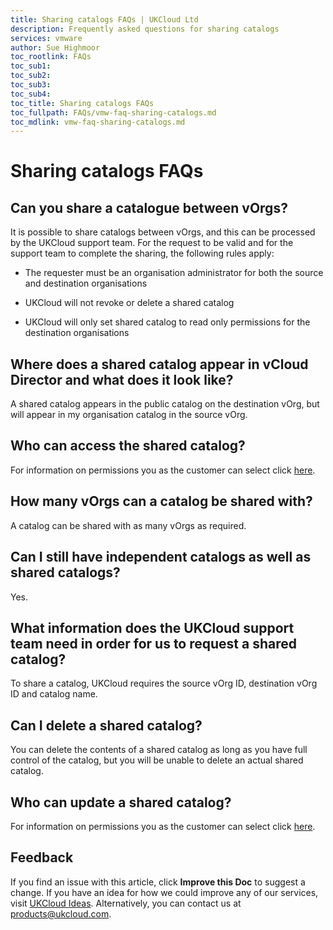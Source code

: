 ```yaml
---
title: Sharing catalogs FAQs | UKCloud Ltd
description: Frequently asked questions for sharing catalogs
services: vmware
author: Sue Highmoor
toc_rootlink: FAQs
toc_sub1: 
toc_sub2:
toc_sub3:
toc_sub4:
toc_title: Sharing catalogs FAQs
toc_fullpath: FAQs/vmw-faq-sharing-catalogs.md
toc_mdlink: vmw-faq-sharing-catalogs.md
---
```


# Sharing catalogs FAQs

## Can you share a catalogue between vOrgs?

It is possible to share catalogs between vOrgs, and this can be processed by the UKCloud support team. For the request to be valid and for the support team to complete the sharing, the following rules apply:

- The requester must be an organisation administrator for both the source and destination organisations

- UKCloud will not revoke or delete a shared catalog

- UKCloud will only set shared catalog to read only permissions for the destination organisations

## Where does a shared catalog appear in vCloud Director and what does it look like?

A shared catalog appears in the public catalog on the destination vOrg, but will appear in my organisation catalog in the source vOrg.

## Who can access the shared catalog?

For information on permissions you as the customer can select click [here](https://docs.vmware.com/en/vCloud-Director/8.20/com.vmware.vcloud.admin.doc/GUID-BC504F6B-3D38-4F25-AACF-ED584063754F.html).

## How many vOrgs can a catalog be shared with?

A catalog can be shared with as many vOrgs as required.

## Can I still have independent catalogs as well as shared catalogs?

Yes.

## What information does the UKCloud support team need in order for us to request a shared catalog?

To share a catalog, UKCloud requires the source vOrg ID, destination vOrg ID and catalog name.

## Can I delete a shared catalog?

You can delete the contents of a shared catalog as long as you have full control of the catalog, but you will be unable to delete an actual shared catalog.

## Who can update a shared catalog?

For information on permissions you as the customer can select click [here](https://docs.vmware.com/en/vCloud-Director/8.20/com.vmware.vcloud.admin.doc/GUID-BC504F6B-3D38-4F25-AACF-ED584063754F.html).

## Feedback

If you find an issue with this article, click **Improve this Doc** to suggest a change. If you have an idea for how we could improve any of our services, visit [UKCloud Ideas](https://ideas.ukcloud.com). Alternatively, you can contact us at <products@ukcloud.com>.